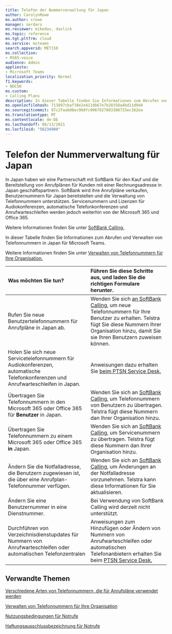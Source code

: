 ```yaml
---
title: Telefon der Nummerverwaltung für Japan
author: CarolynRowe
ms.author: crowe
manager: serdars
ms.reviewer: mikedav, davlick
ms.topic: reference
ms.tgt.pltfrm: cloud
ms.service: msteams
search.appverid: MET150
ms.collection:
- M365-voice
audience: Admin
appliesto:
- Microsoft Teams
localization_priority: Normal
f1.keywords:
- NOCSH
ms.custom:
- Calling Plans
description: In dieser Tabelle finden Sie Informationen zum Abrufen und Verwalten von Telefonnummern in Japan für Microsoft Teams.
ms.openlocfilehash: 713897cbaf38e2e411db67e7b28358a4bd11d9d4
ms.sourcegitcommit: 97c2faab08ec9b8fc9967827883308733ec162ea
ms.translationtype: MT
ms.contentlocale: de-DE
ms.lasthandoff: 08/13/2021
ms.locfileid: "58234980"
---
```

# <a name="phone-number-management-for-japan"></a>Telefon der Nummerverwaltung für Japan

In Japan haben wir eine Partnerschaft mit SoftBank für den Kauf und die Bereitstellung von Anrufplänen für Kunden mit einer Rechnungsadresse in Japan geschäftspartnern. SoftBank wird ihre Anrufpläne verkaufen, Benutzernummern für Japan bereitstellen und die Verwaltung von Telefonnummern unterstützen. Servicenummern und Lizenzen für Audiokonferenzen, automatische Telefonkonferenzen und Anrufwarteschleifen werden jedoch weiterhin von der Microsoft 365 und Office 365.

Weitere Informationen finden Sie unter [SoftBank Calling.](https://aka.ms/SoftBankVoicePlan)

In dieser Tabelle finden Sie Informationen zum Abrufen und Verwalten von Telefonnummern in Japan für Microsoft Teams.

Weitere Informationen finden Sie unter [Verwalten von Telefonnummern für Ihre Organisation.](manage-phone-numbers-for-your-organization.md)
  
|**Was möchten Sie tun?**|**Führen Sie diese Schritte aus, und laden Sie die richtigen Formulare herunter.**|
|:-----|:-----|
|Rufen Sie neue Benutzertelefonnummern für Anrufpläne in Japan ab.|Wenden Sie sich [an SoftBank Calling,](https://aka.ms/SoftBankVoicePlan) um neue Telefonnummern für Ihre Benutzer zu erhalten. Telstra fügt Sie diese Nummern Ihrer Organisation hinzu, damit Sie sie Ihren Benutzern zuweisen können. <br/>
|Holen Sie sich neue Servicetelefonnummern für Audiokonferenzen, automatische Telefonkonferenzen und Anrufwarteschleifen in Japan.|Anweisungen dazu erhalten Sie [beim PTSN Service Desk.](contact-pstn-service-desk.md)|
|Übertragen Sie Telefonnummern in den Microsoft 365 oder Office 365 für **Benutzer** in Japan.|Wenden Sie sich an [SoftBank Calling,](https://aka.ms/SoftBankVoicePlan) um Telefonnummern von Benutzern zu übertragen. Telstra fügt diese Nummern dan Ihrer Organisation hinzu.  <br/> |
|Übertragen Sie Telefonnummern zu einem Microsoft 365 oder Office 365 **in** Japan.|Wenden Sie sich an [SoftBank Calling,](https://aka.ms/SoftBankVoicePlan) um Servicenummern zu übertragen. Telstra fügt diese Nummern dan Ihrer Organisation hinzu.|
|Ändern Sie die Notfalladresse, die Benutzern zugewiesen ist, die über eine Anrufplan-Telefonnummer verfügen.|Wenden Sie sich an [SoftBank Calling,](https://aka.ms/SoftBankVoicePlan) um Änderungen an der Notfalladresse vorzunehmen. Telstra kann diese Informationen für Sie aktualisieren.|
|Ändern Sie eine Benutzernummer in eine Dienstnummer. |Bei Verwendung von SoftBank Calling wird derzeit nicht unterstützt.|
|Durchführen von Verzeichnisdienstupdates für Nummern von Anrufwarteschleifen oder automatischen Telefonzentralen|Anweisungen zum Hinzufügen oder Ändern von Nummern von Anrufwarteschleifen oder automatischen Telefonanbietern erhalten Sie beim [PTSN Service Desk.](contact-pstn-service-desk.md) |

## <a name="related-topics"></a>Verwandte Themen

[Verschiedene Arten von Telefonnummern, die für Anrufpläne verwendet werden](../different-kinds-of-phone-numbers-used-for-calling-plans.md)

[Verwalten von Telefonnummern für Ihre Organisation](manage-phone-numbers-for-your-organization.md)

[Nutzungsbedingungen für Notrufe](../emergency-calling-terms-and-conditions.md)

[Haftungsausschlussbezeichnung für Notrufe](https://download.microsoft.com/download/a/8/0/a807c43d-2177-4fe0-8732-86b3784ae6e5/emergency-calling-label-(en-us)-(v.1.0).zip)
